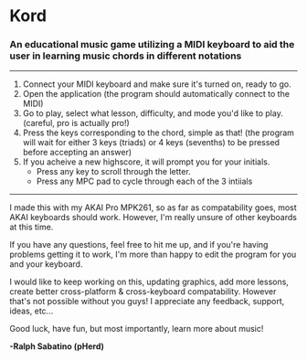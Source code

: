 # Kord
### An educational music game utilizing a MIDI keyboard to aid the user in learning music chords in different notations

--------------------------------------------------------------------------------------------
1. Connect your MIDI keyboard and make sure it's turned on, ready to go.
2. Open the application (the program should automatically connect to the MIDI)
3. Go to play, select what lesson, difficulty, and mode you'd like to play.
	(careful, pro is actually pro!)
4. Press the keys corresponding to the chord, simple as that!
	(the program will wait for either 3 keys (triads) or 4 keys (sevenths) to be pressed
	before accepting an answer)
5. If you acheive a new highscore, it will prompt you for your initials.
	- Press any key to scroll through the letter.
	- Press any MPC pad to cycle through each of the 3 intiials
--------------------------------------------------------------------------------------------

I made this with my AKAI Pro MPK261, so as far as compatability goes, most AKAI keyboards
should work. However, I'm really unsure of other keyboards at this time.

If you have any questions, feel free to hit me up, and if you're having problems getting it to
work, I'm more than happy to edit the program for you and your keyboard.

I would like to keep working on this, updating graphics, add more lessons, create better
cross-platform & cross-keyboard compatability. However that's not possible without you guys!
I appreciate any feedback, support, ideas, etc...

Good luck, have fun, but most importantly, learn more about music!

**-Ralph Sabatino (pHerd)**
